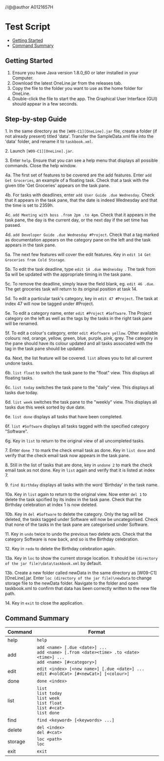 //@@author A0121657H

# Test Script
* [Getting Started](#getting-started)
* [Command Summary](#command-summary)

## Getting Started
1. Ensure you have Java version 1.8.0_60 or later installed in your Computer.
2. Download the latest OneLine.jar from the releases tab.
3. Copy the file to the folder you want to use as the home folder for OneLine.
4. Double-click the file to start the app. The Graphical User Interface (GUI) should appear in a few seconds.


## Step-by-step Guide

1\. In the same directory as the `[W09-C1][OneLine].jar` file, create a folder (if not already present) titled 'data'. Transfer the SampleData.xml file into the 'data' folder, and rename it to `taskbook.xml`.

2\. Launch `[W09-C1][OneLine].jar`.

3\. Enter `help`. Ensure that you can see a help menu that displays all possible commands. Close the help window.

4a. The first set of features to be covered are the add features. Enter `add Get Groceries`, an example of a floating task. Check that a task with the given title 'Get Groceries' appears on the task pane.

4b. For tasks with deadlines, enter `add User Guide .due Wednesday`. Check that it appears in the task pane, that the date is indeed Wednesday and that the time is set to 2359h.

4c. `add Meeting with boss .from 2pm .to 4pm`. Check that it appears in the task pane, the day is the current day, or the next day if the set time has passed.

4d. `add Developer Guide .due Wednesday #Project`. Check that a tag marked as documentation appears on the category pane on the left and the task appears in the task pane.

5a. The next few features will cover the edit features. Key in `edit 14 Get Groceries from Cold Storage`.

5b. To edit the task deadline, type `edit 14 .due Wednesday `. The task from 5a will be updated with the appropriate timing in the task pane.

5c. To remove the deadline, simply leave the field blank, eg. `edit 46 .due`. The get groceries task will return to its original position at task 14.

5d. To edit a particular task's category, key in `edit 47 #Project`. The task at index 47 will now be tagged under #Project.

5e. To edit a category name, enter `edit #Project #Software`. The Project category on the left as well as the tags by the tasks in the right task pane will be renamed.

5f. To edit a colour's category, enter `edit #Software yellow`. Other available colours: red, orange, yellow, green, blue, purple, pink, grey. The category in the pane should have its colour updated and all tasks associated with the tag in the task pane should be updated. 

6a. Next, the list feature will be covered. `list` allows you to list all current undone tasks. 

6b. `list float` to switch the task pane to the "float" view. This displays all floating tasks.
    
6c. `list today` switches the task pane to the "daily" view. This displays all tasks due today.

6d. `list week` switches the task pane to the "weekly" view. This displays all tasks due this week sorted by due date.

6e. `list done` displays all tasks that have been completed.

6f. `list #Software` displays all tasks tagged with the specified category "Software".

6g. Key in `list` to return to the original view of all uncompleted tasks.  

7\. Enter `done 7` to mark the check email task as done. Key in `list done` and verify that the check email task now appears in the task pane.

8\. Still in the list of tasks that are done, key in `undone 2` to mark the check email task as not done. Key in `list` again and verify that it is listed at index 7.

9\. `find Birthday` displays all tasks with the word 'Birthday' in the task name.  
    
10a. Key in `list` again to return to the original view. Now enter `del 1` to delete the task spcified by its index in the task pane. Check that the Birthday celebration at index 1 is now deleted.
    
10b. Key in `del #Software` to delete the category. Only the tag will be deleted, the tasks tagged under Software will now be uncategorised. Check that none of the tasks in the task pane are categorised under Software.

11\. Key in `undo` twice to undo the previous two delete acts. Check that the category Software is now back, and so is the Birthday celebration.

12\. Key in `redo` to delete the Birthday celebration again.

13a. Key in `loc` to show the current storage location. It should be `(directory of the jar file)\data\taskbook.xml` by default.

13b. Create a new folder called newData in the same directory as [W09-C1][OneLine].jar. Enter `loc (directory of the jar file)\newData` to change storage file to the newData folder. Navigate to the folder and open taskbook.xml to confirm that data has been correctly written to the new file path.

14\. Key in `exit` to close the application.

## Command Summary
| Command | Format |
| ------- | ------ |
| help | `help` |
| add | `add <name> [.due <date>] ...` <br /> `add <name> [.from <date><time> .to <date><time>] ...` <br /> `add <name> [#<category>]` |
| edit | `edit <index> [<new name>] [.due <date>] ...` <br /> `edit #<oldCat> [#<newCat>] [<colour>]` |
| done | `done <index>` |
| list | `list` <br /> `list today` <br /> `list week` <br /> `list float`<br />`list #<cat>`<br />`list done` |
| find | `find <keyword> [<keywords> ...]` |
| delete | `del <index>` <br /> `del #<cat>`|
| storage | `loc <path>` <br /> `loc`|
| exit | `exit` |
